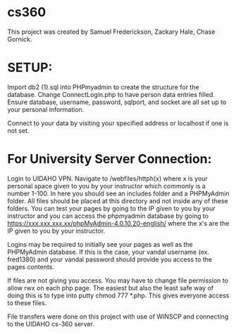 # cs360
 This project was created by Samuel Frederickson, Zackary Hale, Chase Gornick.

# SETUP:
Import db2 (1).sql into PHPmyadmin to create the structure for the database.
Change ConnectLogin.php to have person data entries filled. Ensure database, username, password, sqlport, and socket are all set up to your personal information.

Connect to your data by visiting your specified address or localhost if one is not set.

# For University Server Connection:
Login to UIDAHO VPN. Navigate to /webfiles/httph(x) where x is your personal space given to you by your instructor which commonly is a number 1-100.
In here you should see an includes folder and a PHPMyAdmin folder. All files should be placed at this directory and not inside any of these folders.
You can test your pages by going to the IP given to you by your instructor and you can access the phpmyadmin database by going to https://xxx.xxx.xxx.xx/phpMyAdmin-4.0.10.20-english/ where the x's are the IP given to you by your instructor.

Logins may be required to initially see your pages as well as the PHPMyAdmin database. If this is the case, your vandal username (ex. fred1380) and your vandal password should provide you access to the pages contents.

If files are not giving you access. You may have to change file permission to allow rwx on each php page. The easiest but also the least safe way of doing this is to type into putty chmod 777 *.php. This gives everyone access to these files.

File transfers were done on this project with use of WINSCP and connecting to the UIDAHO cs-360 server.

